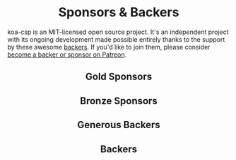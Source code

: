 <h1 align="center">Sponsors &amp; Backers</h1>

koa-csp is an MIT-licensed open source project.
It's an independent project with its ongoing development made possible entirely thanks to the support by these awesome [backers](https://github.com/Val-istar-Guo/koa-csp/blob/master/backer.md).
If you'd like to join them, please consider [become a backer or sponsor on Patreon](https://www.patreon.com/val_istar_guo).

<h2 align="center">Gold Sponsors</h2>
<!-- gold-sponsors -->
<!-- gold-sponsors -->

<h2 align="center">Bronze Sponsors</h2>

<!-- bronze-sponsors -->
<!-- bronze-sponsors -->

<h2 align="center">Generous Backers</h2>

<!-- generous-backers -->
<!-- generous-backers -->

<h2 align="center">Backers</h2>

<!-- backers -->
<!-- backers -->
